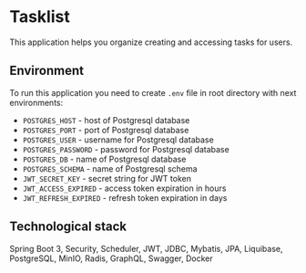 # Tasklist

This application helps you organize creating and accessing tasks for users.

## Environment

To run this application you need to create `.env` file in root directory with next environments:

- `POSTGRES_HOST` - host of Postgresql database
- `POSTGRES_PORT` - port of Postgresql database
- `POSTGRES_USER` - username for Postgresql database
- `POSTGRES_PASSWORD` - password for Postgresql database
- `POSTGRES_DB` - name of Postgresql database
- `POSTGRES_SCHEMA` - name of Postgresql schema
- `JWT_SECRET_KEY` - secret string for JWT token
- `JWT_ACCESS_EXPIRED` - access token expiration in hours
- `JWT_REFRESH_EXPIRED` - refresh token expiration in days

## Technological stack

Spring Boot 3, Security, Scheduler, JWT, JDBC, Mybatis, JPA, Liquibase, PostgreSQL, MinIO, Radis, GraphQL, Swagger,
Docker
